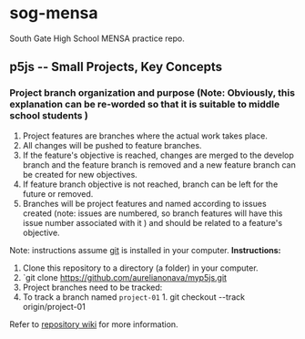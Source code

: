 # sog-mensa
South Gate High School MENSA practice repo. 

p5js -- Small Projects, Key Concepts
------------------------------------
### Project branch organization and purpose (Note: Obviously, this explanation can be re-worded so that it is suitable to middle school students )

1. Project features are branches where the actual work takes place.
2. All changes will be pushed to feature branches. 
3. If the feature's objective is reached, changes are merged to the develop
 branch and the feature branch is removed and a new feature branch can be
 created for new objectives. 
4. If feature branch objective is not reached, branch can be left for the future
 or removed. 
5. Branches will be project features and named according to issues created (note: issues are numbered, so branch features
 will have this issue number associated with it ) and should be related to a feature's objective. 

Note: instructions assume [git](https://git-scm.com/ "Official git site") is installed in your computer. 
**Instructions:**

1. Clone this repository to a directory (a folder) in your computer.
 1. `git clone https://github.com/aurelianonava/myp5js.git 
2. Project branches need to be tracked:
  1. To track a branch named `project-01`
    1. git checkout --track origin/project-01
 
 Refer to [repository wiki](https://github.com/aurelianonava/myp5js/wiki "Repository Wiki") for more information. 
 


